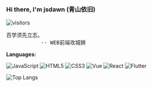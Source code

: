 ### Hi there, I'm jsdawn (青山依旧)

![visitors](https://visitor-badge.laobi.icu/badge?page_id=jsdawn.note)

<pre>
百学须先立志。
           -- WEB前端攻城狮
</pre>

**Languages:**

![JavaScript](https://img.shields.io/badge/JavaScript-F7DF1E?style=for-the-badge&logo=JavaScript&logoColor=333)
![HTML5](https://img.shields.io/badge/HTML5-E34F26?style=for-the-badge&logo=HTML5&logoColor=fff)
![CSS3](https://img.shields.io/badge/CSS3-1572B6?style=for-the-badge&logo=HTML5&logoColor=fff)
![Vue](https://img.shields.io/badge/Vue-4FC08D?style=for-the-badge&logo=Vue.js&logoColor=fff)
![React](https://img.shields.io/badge/React-61DAFB?style=for-the-badge&logo=React&logoColor=333)
![Flutter](https://img.shields.io/badge/Flutter-02569B?style=for-the-badge&logo=Flutter&logoColor=fff)

![Top Langs](https://github-readme-stats.vercel.app/api/top-langs/?username=jsdawn&layout=compact)
